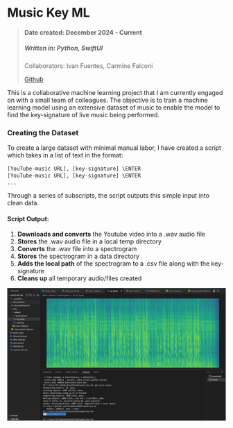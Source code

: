 # Music Key ML
> #### Date created: December 2024 - Current
>
> ##### Written in: **Python, SwiftUI**
>
> Collaborators: Ivan Fuentes, Carmine Falconi
>
> [Github](https://github.com/ElijahWood2003/audio-key-ml)

This is a collaborative machine learning project that I am currently engaged on with a small team of colleagues. The objective is to train a machine learning model using an extensive dataset of music to enable the model to find the key-signature of live music being performed.

### Creating the Dataset
To create a large dataset with minimal manual labor, I have created a script which takes in a list of text in the format: 
```
[YouTube-music URL], [key-signature] \ENTER
[YouTube-music URL], [key-signature] \ENTER
...
```
Through a series of subscripts, the script outputs this simple input into clean data.
#### Script Output:

1. **Downloads and converts** the Youtube video into a .wav audio file
2. **Stores** the .wav audio file in a local temp directory
3. **Converts** the .wav file into a spectrogram
4. **Stores** the spectrogram in a data directory
5. **Adds the local path** of the spectrogram to a .csv file along with the key-signature
6. **Cleans up** all temporary audio/files created

![Spectrogram](images/spectrogram.png "Spectrogram Screenshot")